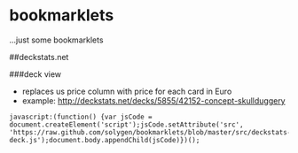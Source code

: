 bookmarklets
============
...just some bookmarklets


##deckstats.net


###deck view

+ replaces us price column with price for each card in Euro
+ example: http://deckstats.net/decks/5855/42152-concept-skullduggery

```
javascript:(function() {var jsCode = document.createElement('script');jsCode.setAttribute('src', 'https://raw.github.com/solygen/bookmarklets/blob/master/src/deckstats-deck.js');document.body.appendChild(jsCode)})();
```
